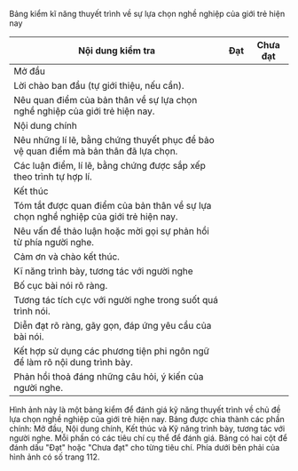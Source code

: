 Bảng kiểm kĩ năng thuyết trình về sự lựa chọn nghề nghiệp của giới trẻ hiện nay

Nội dung kiểm tra | Đạt | Chưa đạt
--- | --- | ---
Mở đầu | |
Lời chào ban đầu (tự giới thiệu, nếu cần). | |
Nêu quan điểm của bản thân về sự lựa chọn nghề nghiệp của giới trẻ hiện nay. | |
Nội dung chính | |
Nêu những lí lẽ, bằng chứng thuyết phục để bảo vệ quan điểm mà bản thân đã lựa chọn. | |
Các luận điểm, lí lẽ, bằng chứng được sắp xếp theo trình tự hợp lí. | |
Kết thúc | |
Tóm tắt được quan điểm của bản thân về sự lựa chọn nghề nghiệp của giới trẻ hiện nay. | |
Nêu vấn đề thảo luận hoặc mời gọi sự phản hồi từ phía người nghe. | |
Cảm ơn và chào kết thúc. | |
Kĩ năng trình bày, tương tác với người nghe | |
Bố cục bài nói rõ ràng. | |
Tương tác tích cực với người nghe trong suốt quá trình nói. | |
Diễn đạt rõ ràng, gãy gọn, đáp ứng yêu cầu của bài nói. | |
Kết hợp sử dụng các phương tiện phi ngôn ngữ để làm rõ nội dung trình bày. | |
Phản hồi thoả đáng những câu hỏi, ý kiến của người nghe. | |

Hình ảnh này là một bảng kiểm để đánh giá kỹ năng thuyết trình về chủ đề lựa chọn nghề nghiệp của giới trẻ hiện nay. Bảng được chia thành các phần chính: Mở đầu, Nội dung chính, Kết thúc và Kỹ năng trình bày, tương tác với người nghe. Mỗi phần có các tiêu chí cụ thể để đánh giá. Bảng có hai cột để đánh dấu "Đạt" hoặc "Chưa đạt" cho từng tiêu chí. Phía dưới bên phải của hình ảnh có số trang 112.